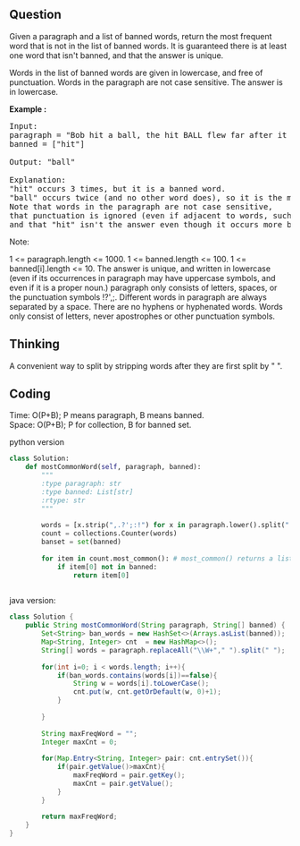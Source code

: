 ## Question
Given a paragraph and a list of banned words, return the most frequent word that is not in the list of banned words.  It is guaranteed there is at least one word that isn't banned, and that the answer is unique.<br>

Words in the list of banned words are given in lowercase, and free of punctuation.  Words in the paragraph are not case sensitive.  The answer is in lowercase.<br>

**Example :**
<pre>
Input: 
paragraph = "Bob hit a ball, the hit BALL flew far after it was hit."
banned = ["hit"]

Output: "ball"

Explanation: 
"hit" occurs 3 times, but it is a banned word.
"ball" occurs twice (and no other word does), so it is the most frequent non-banned word in the paragraph. 
Note that words in the paragraph are not case sensitive,
that punctuation is ignored (even if adjacent to words, such as "ball,"), 
and that "hit" isn't the answer even though it occurs more because it is banned.
</pre>

Note:

1 <= paragraph.length <= 1000.
1 <= banned.length <= 100.
1 <= banned[i].length <= 10.
The answer is unique, and written in lowercase (even if its occurrences in paragraph may have uppercase symbols, and even if it is a proper noun.)
paragraph only consists of letters, spaces, or the punctuation symbols !?',;.
Different words in paragraph are always separated by a space.
There are no hyphens or hyphenated words.
Words only consist of letters, never apostrophes or other punctuation symbols.
 
## Thinking
A convenient way to split by stripping words after they are first split by " ".

## Coding
Time: O(P+B); P means paragraph, B means banned. </br>
Space: O(P+B); P for collection, B for banned set.<br>

python version
```python
class Solution:
    def mostCommonWord(self, paragraph, banned):
        """
        :type paragraph: str
        :type banned: List[str]
        :rtype: str
        """
        
        words = [x.strip(",.?';:!") for x in paragraph.lower().split(" ")]
        count = collections.Counter(words)
        banset = set(banned)
        
        for item in count.most_common(): # most_common() returns a list of tuple of (word,count) in the order of cnts
            if item[0] not in banned:
                return item[0]
                
```
java version:
```java
class Solution {
    public String mostCommonWord(String paragraph, String[] banned) {
        Set<String> ban_words = new HashSet<>(Arrays.asList(banned));
        Map<String, Integer> cnt  = new HashMap<>();
        String[] words = paragraph.replaceAll("\\W+"," ").split(" ");
        
        for(int i=0; i < words.length; i++){
            if(ban_words.contains(words[i])==false){
                String w = words[i].toLowerCase();
                cnt.put(w, cnt.getOrDefault(w, 0)+1);
            }
            
        }
        
        String maxFreqWord = "";
        Integer maxCnt = 0;
        
        for(Map.Entry<String, Integer> pair: cnt.entrySet()){
            if(pair.getValue()>maxCnt){
                maxFreqWord = pair.getKey();   
                maxCnt = pair.getValue();
            }
        }
        
        return maxFreqWord;
    }
}
```

